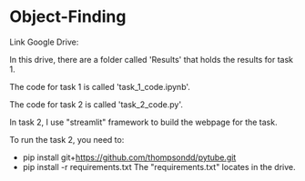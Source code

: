 # Object-Finding
Link Google Drive: 


In this drive, there are a folder called 'Results' that holds the results for task 1.


The code for task 1 is called 'task_1_code.ipynb'.


The code for task 2 is called 'task_2_code.py'.


In task 2, I use "streamlit" framework to build the webpage for the task.


To run the task 2, you need to:
- pip install git+https://github.com/thompsondd/pytube.git
- pip install -r requirements.txt
The "requirements.txt" locates in the drive. 
  

